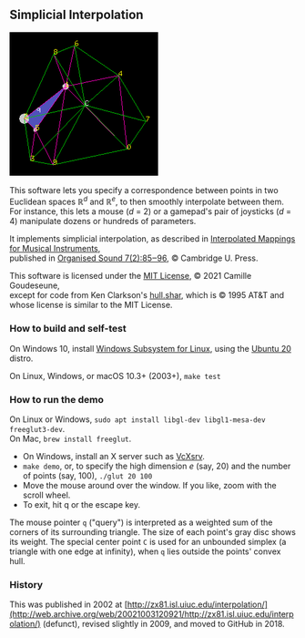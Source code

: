 ## Simplicial Interpolation

![screenshot](./screenshot.png)

This software lets you specify a correspondence between points
in two Euclidean spaces ℝ<sup>*d*</sup> and ℝ<sup>*e*</sup>,
to then smoothly interpolate between them.  For instance,
this lets a mouse (*d* = 2) or a gamepad's pair of joysticks (*d* = 4)
manipulate dozens or hundreds of parameters.

It implements simplicial interpolation, as described in
[Interpolated Mappings for Musical Instruments](http://camille-g.com/os02.pdf),  
published in [Organised Sound 7(2):85‒96](http://doi.org/10.1017/S1355771802002029), © Cambridge U. Press.

This software is licensed under the [MIT License](https://mit-license.org/), © 2021 Camille Goudeseune,  
except for code from Ken Clarkson's [hull.shar](http://www.netlib.org/voronoi/), which is © 1995 AT&T
and whose license is similar to the MIT License.

### How to build and self-test

On Windows 10, install [Windows Subsystem for Linux](https://docs.microsoft.com/en-us/windows/wsl/install-win10), using the [Ubuntu 20](https://www.microsoft.com/store/apps/9n6svws3rx71) distro.

On Linux, Windows, or macOS 10.3+ (2003+), `make test`

### How to run the demo

On Linux or Windows, `sudo apt install libgl-dev libgl1-mesa-dev freeglut3-dev`.  
On Mac, `brew install freeglut`.

- On Windows, install an X server such as [VcXsrv](https://sourceforge.net/projects/vcxsrv/).  
- `make demo`, or, to specify the high dimension *e* (say, 20) and the number of points (say, 100), `./glut 20 100`  
- Move the mouse around over the window.  If you like, zoom with the scroll wheel.  
- To exit, hit q or the escape key.  

The mouse pointer `q` ("query") is interpreted as a weighted sum
of the corners of its surrounding triangle.
The size of each point's gray disc shows its weight.
The special center point `C` is used for an unbounded simplex
(a triangle with one edge at infinity),
when `q` lies outside the points' convex hull.

### History

This was published in 2002 at [http://zx81.isl.uiuc.edu/interpolation/](http://web.archive.org/web/20021003120921/http://zx81.isl.uiuc.edu/interpolation/) (defunct), revised slightly in 2009, and moved to GitHub in 2018.
